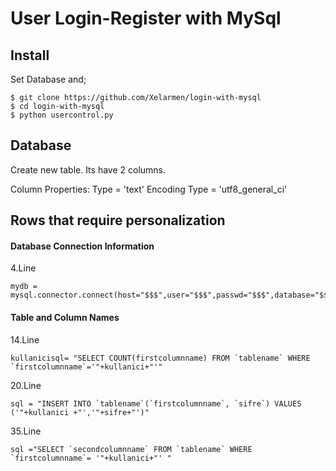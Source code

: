 # User Login-Register with MySql

## Install
Set Database and;

```
$ git clone https://github.com/Xelarmen/login-with-mysql
$ cd login-with-mysql
$ python usercontrol.py

```

## Database

Create new table. Its have 2 columns. 

Column Properties:
Type            = 'text'
Encoding Type   = 'utf8_general_ci'

## Rows that require personalization

#### Database Connection Information

4.Line

```
mydb = mysql.connector.connect(host="$$$",user="$$$",passwd="$$$",database="$$$",)

```
#### Table and Column Names

14.Line

```
kullanicisql= "SELECT COUNT(firstcolumnname) FROM `tablename` WHERE `firstcolumnname`='"+kullanici+"'"

```
20.Line 

```
sql = "INSERT INTO `tablename`(`firstcolumnname`, `sifre`) VALUES ('"+kullanici +"','"+sifre+"')"

```
35.Line

```
sql ="SELECT `secondcolumnname` FROM `tablename` WHERE `firstcolumnname`= '"+kullanici+"' "

```
